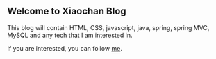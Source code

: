 ## Welcome to Xiaochan Blog

This blog will contain HTML, CSS, javascript, java, spring, spring MVC, MySQL and any tech that I am interested in.

If you are interested, you can follow [me](https://github.com/XiaochanXia).
